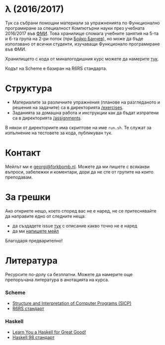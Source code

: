 λ (2016/2017)
=============

Тук са събрани помощни материали за упражненията по Функционално програмиране за специалност Компютърни науки през учебната 2016/2017 във [ФМИ](https://www.fmi.uni-sofia.bg). Това хранилище спомага учебните занятия на 5-та и 6-та група на 2-ри поток (при [Бойко Банчев](http://www.math.bas.bg/bantchev/)), но може да бъде използвано от всички студенти, изучаващи Функционало програмиране във ФМИ.

Хранилището с кода от миналогодишния курс можете да намерите [тук](https://github.com/hristozov/fpkn1516).

Кодът на Scheme е базиран на R6RS стандарта.

Структура
=========

* Материалите за различните упражнения (планове на разгледаното и решения на задачите) са в директорията [/exercises](/exercises).
* Заданията за домашна работа и инструкции как да бъдат изпратени са в директорията [/assignments](/assignments).

В някои от директориите има скриптове на име `run.sh`. Те служат за изпълнение на тестовете за кода, публикуван тук.

Контакт
=======

Мейлът ми е [georgi@forkbomb.nl](mailto:georgi@forkbomb.nl). Можете да ми пишете с всякакви въпроси, забележки и коментари, дори да не сте от групите на които преподавам.

За грешки
=========
Ако откриете нещо, което според вас не е наред, не се притеснявайте да направите едно от следните неща:

 * да създадете issue [тук](https://github.com/hristozov/fpkn1617/issues) с описание какво точно не е наред
 * да ми [напишете мейл](mailto:georgi@forkbomb.nl)

Благодаря предварително!

Литература
==========
Ресурсите по-долу са безплатни. Можете да намерите още препоръчана литература в анотацията на курса.

### Scheme
 * [Structure and Interpretation of Computer Programs (SICP)](https://mitpress.mit.edu/sicp/)
 * [R6RS стандарт](http://www.r6rs.org/)

### Haskell
 * [Learn You a Haskell for Great Good!](http://learnyouahaskell.com/chapters)
 * [Haskell 98 стандарт](https://www.haskell.org/onlinereport/)

